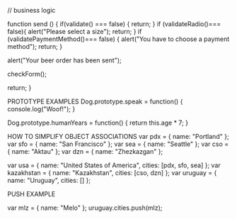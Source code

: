 // business logic

function send ()
{
  if(validate() === false) {
    return;
  }
  if (validateRadio()=== false){
    alert("Please select a size");
    return;
  }
  if (validatePaymentMethod()=== false)
  {
    alert("You have to choose a payment method");
    return;
  }

  alert("Your beer order has been sent");

  checkForm();

  return;
}

PROTOTYPE EXAMPLES
Dog.prototype.speak = function() {
  console.log("Woof!");
}

Dog.prototype.humanYears = function() {
  return this.age * 7;
}

HOW TO SIMPLIFY OBJECT ASSOCIATIONS
var pdx = { name: "Portland" };
var sfo = { name: "San Francisco" };
var sea = { name: "Seattle" };
var cso = { name: "Aktau" };
var dzn = { name: "Zhezkazgan" };

var usa = { name: "United States of America", cities: [pdx, sfo, sea] };
var kazakhstan = { name: "Kazakhstan", cities: [cso, dzn] };
var uruguay = { name: "Uruguay", cities: [] };

PUSH EXAMPLE

var mlz = { name: "Melo" };
uruguay.cities.push(mlz);



<!-- REMOVED FROM .JS DUE TO COMPLEXITY   -->
<!-- // // BUSINESS LOGIC FOR PIZZA ORDER
// function pizzaOrder() { //A blank array that will store pizza on order
//   this.pizza = [], // this = pizzaOrder/ 'pizza' is object
//   this.currentId = 0
// }
// //method:add new pizza/ locates pizzaOrder pizza array by calling this
// pizzaOrder.prototype.addPizza = function(pizza)  {// pizza obj. is argument
//   pizza.id = this.assignId();
//   this.pizza.push(pizza);//add pizza to pizzaOrder array
// }
//
// pizzaOrder.prototype.assignId = function ()  {
//   this.currentId +=1;
//   return this.currentId; -->
